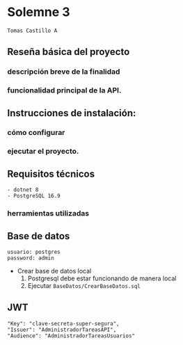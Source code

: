 # Solemne 3  
    Tomas Castillo A  

## Reseña básica del proyecto
### descripción breve de la finalidad 
### funcionalidad principal de la API.

## Instrucciones de instalación: 
### cómo configurar
### ejecutar el proyecto.

## Requisitos técnicos
    - dotnet 8
    - PostgreSQL 16.9
### herramientas utilizadas


## Base de datos  
    usuario: postgres  
    password: admin  

* Crear base de datos local  
    1. Postgresql debe estar funcionando de manera local  
    2. Ejecutar `BaseDatos/CrearBaseDatos.sql`  

## JWT  
    "Key": "clave-secreta-super-segura",  
    "Issuer": "AdministradorTareasAPI",   
    "Audience": "AdministradorTareasUsuarios"  


